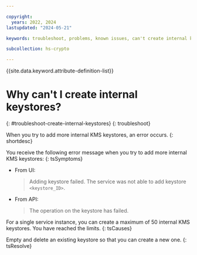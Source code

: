 ```yaml
---

copyright:
  years: 2022, 2024
lastupdated: "2024-05-21"

keywords: troubleshoot, problems, known issues, can't create internal keystores

subcollection: hs-crypto

---
```


{{site.data.keyword.attribute-definition-list}}



# Why can't I create internal keystores?
{: #troubleshoot-create-internal-keystores}
{: troubleshoot}

When you try to add more internal KMS keystores, an error occurs.
{: shortdesc}

You receive the following error message when you try to add more internal KMS keystores:
{: tsSymptoms}

- From UI:

    > Adding keystore failed. The service was not able to add keystore `<keystore_ID>`.

- From API:

    > The operation on the keystore has failed. 
    
For a single service instance, you can create a maximum of 50 internal KMS keystores. You have reached the limits.
{: tsCauses}

Empty and delete an existing keystore so that you can create a new one.
{: tsResolve}


